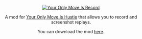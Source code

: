 <div align=center>
  
  [![Your Only Move Is Record](https://get.snaz.in/AKXSRCW.png)](https://steamcommunity.com/sharedfiles/filedetails/?id=2940624397)
 
  A mod for [Your Only Move Is Hustle](https://store.steampowered.com/app/2212330/) that allows you to record and screenshot replays.
  
  You can download the mod [here](https://steamcommunity.com/sharedfiles/filedetails/?id=2940624397).
  
</div>
